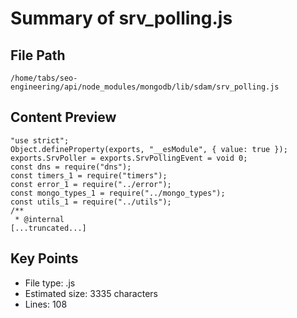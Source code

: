 # Summary of srv_polling.js
  
## File Path
`/home/tabs/seo-engineering/api/node_modules/mongodb/lib/sdam/srv_polling.js`

## Content Preview
```
"use strict";
Object.defineProperty(exports, "__esModule", { value: true });
exports.SrvPoller = exports.SrvPollingEvent = void 0;
const dns = require("dns");
const timers_1 = require("timers");
const error_1 = require("../error");
const mongo_types_1 = require("../mongo_types");
const utils_1 = require("../utils");
/**
 * @internal
[...truncated...]
```

## Key Points
- File type: .js
- Estimated size: 3335 characters
- Lines: 108
